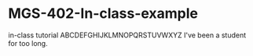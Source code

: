 # MGS-402-In-class-example
in-class tutorial 
ABCDEFGHIJKLMNOPQRSTUVWXYZ
I've been a student for too long.
